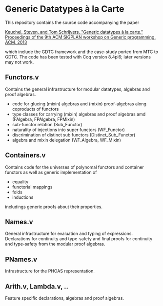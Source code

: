 Generic Datatypes à la Carte
============================

This repository contains the source code accompanying the paper

[Keuchel, Steven, and Tom Schrijvers. "Generic datatypes à la carte."
Proceedings of the 9th ACM SIGPLAN workshop on Generic programming. ACM, 2013](http://dl.acm.org/citation.cfm?id=2502491)

which include the GDTC framework and the case-study ported from MTC to GDTC. The
code has been tested with Coq version 8.4pl6; later versions may not work.


Functors.v
----------

Contains the general infrastructure for modular datatypes, algebras and
proof algebras.

* code for glueing (mixin) algebras and (mixin) proof-algebras along coproducts
  of functors
* type classes for carrying (mixin) algebras and proof algebras amd (FAlgebra,
  FPAlgebra, FPMixin)
* sub-functor relation (Sub_Functor)
* naturality of injections into super functors (WF_Functor)
* discrimination of distinct sub functors (Distinct_Sub_Functor)
* algebra and mixin delegation (WF_Algebra, WF_Mixin)

Containers.v
------------

Contains code for the universes of polynomal functors and container functors
as well as generic implementation of

* equality
* functorial mappings
* folds
* inductions

includings generic proofs about their properties.

Names.v
-------

General infrastructure for evaluation and typing of expressions. Declarations
for continuity and type-safety and final proofs for continuity and type-safety
from the modular proof algebras.

PNames.v
--------
Infrastructure for the PHOAS representation.

Arith.v, Lambda.v, ..
---------------------
Feature specific declarations, algebras and proof algebras.
